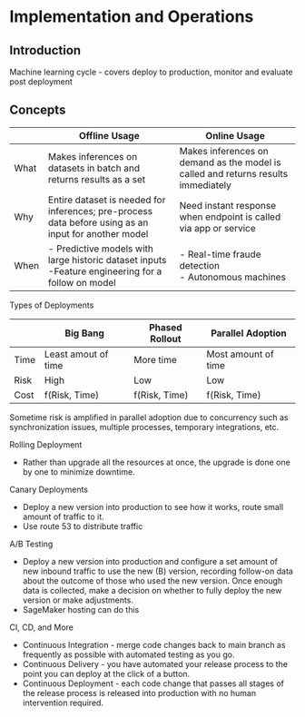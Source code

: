 # Implementation and Operations

## Introduction

Machine learning cycle - covers deploy to production, monitor and evaluate post deployment

## Concepts

| | Offline Usage | Online Usage |
| -- | -- | -- |
| What | Makes inferences on datasets in batch and returns results as a set | Makes inferences on demand as the model is called and returns results immediately |
| Why | Entire dataset is needed for inferences; pre-process data before using as an input for another model | Need instant response when endpoint is called via app or service |
| When | - Predictive models with large historic dataset inputs<br> -Feature engineering for a follow on model | - Real-time fraude detection<br>- Autonomous machines |

Types of Deployments

| | Big Bang | Phased Rollout | Parallel Adoption |
| -- | -- | -- | -- |
| Time | Least amout of time | More time | Most amount of time |
| Risk | High | Low | Low |
| Cost | f(Risk, Time) | f(Risk, Time) | f(Risk, Time) |

Sometime risk is amplified in parallel adoption due to concurrency such as synchronization issues, multiple processes, temporary integrations, etc.

Rolling Deployment

* Rather than upgrade all the resources at once, the upgrade is done one by one to minimize downtime.

Canary Deployments

* Deploy a new version into production to see how it works, route small amount of traffic to it.
* Use route 53 to distribute traffic

A/B Testing

* Deploy a new version into production and configure a set amount of new inbound traffic to use the new (B) version, recording follow-on data about the outcome of those who used the new version. Once enough data is collected, make a decision on whether to fully deploy the new version or make adjustments.
* SageMaker hosting can do this

CI, CD, and More

* Continuous Integration - merge code changes back to main branch as frequently as possible with automated testing as you go.
* Continuous Delivery - you have automated your release process to the point you can deploy at the click of a button.
* Continuous Deployment - each code change that passes all stages of the release process is released into production with no human intervention required.